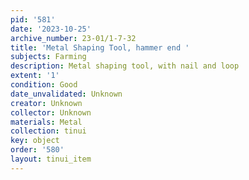 ```yaml
---
pid: '581'
date: '2023-10-25'
archive_number: 23-01/1-7-32
title: 'Metal Shaping Tool, hammer end '
subjects: Farming
description: Metal shaping tool, with nail and loop
extent: '1'
condition: Good
date_unvalidated: Unknown
creator: Unknown
collector: Unknown
materials: Metal
collection: tinui
key: object
order: '580'
layout: tinui_item
---
```

